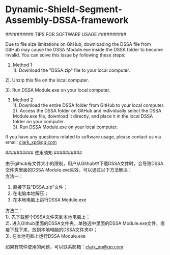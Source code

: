# Dynamic-Shield-Segment-Assembly-DSSA-framework


##########  TIPS FOR SOFTWARE USAGE  ##########  

Due to file size limitations on GitHub, downloading the DSSA file from GitHub may cause the DSSA Module.exe inside the DSSA folder to become invalid. You can solve this issue by following these steps:  
1. Method 1     
1). Download the "DSSA.zip" file to your local computer.
          
2). Unzip this file on the local computer.            

3). Run DSSA Module.exe on your local computer.                 

3. Method 2     
1). Download the entire DSSA folder from GitHub to your local computer.  
2). Access the DSSA folder on GitHub and individually select the DSSA Module.exe file, download it directly, and place it in the local DSSA folder on your computer.  
3). Run DSSA Module.exe on your local computer.  
   
If you have any questions related to software usage, please contact us via email: clark_xp@qq.com  
  
  
  
##########  使用须知  ##########  
    
由于github有文件大小的限制，用户从Github中下载DSSA文件时，会导致DSSA文件夹里面的DSSA Module.exe失效。可以通过以下方法解决：  
方法一： 
1) 直接下载"DSSA.zip"文件； 
2) 在电脑本地解压； 
3) 在本地电脑上运行DSSA Module.exe    

方法二：                                                      
1). 先下载整个DSSA文件夹到本地电脑上；    
2). 进入Github里面的DSSA文件夹，单独选中里面的DSSA Module.exe文件，直接下载下来，放到本地电脑的DSSA文件夹中；  
3). 在本地电脑上运行DSSA Module.exe   
      
如果有软件使用的问题，可以联系邮箱：clark_xp@qq.com


